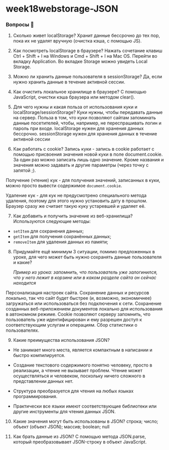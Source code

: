 # week18webstorage-JSON
### Вопросы 💎

1. Сколько живет localStorage?
Хранит данные бессрочно до тех пор, пока их не удалят вручную (очистка кэша, с помощью JS).

2. Как посмотреть localStorage в браузере?
Нажать сочетание клавиш Ctrl + Shift + I на Windows и Cmd + Shift + I на Mac OS.
Перейти во вкладку Application.
Во вкладке Storage можно увидеть Local Storage.

3. Можно ли хранить данные пользователя в sessionStorage?
Да, если нужно хранить данные в течение активной сессии.

4. Как очистить локальное хранилище в браузере?
С помощью JavaScript, очистки кэша браузера или методом clear().

5. Для чего нужны и какая польза от использования куки и localStorage/sessionStorage?
Куки нужны, чтобы передавать данные на сервер. Польза в том, что куки позволяют сайтам запоминать данные посетителей, чтобы, например, не переспрашивать логин и пароль при входе.
localStorage нужен для хранения данных бессрочно.
sessionStorage нужен для хранения данных в течение активной сессии

6. Как работать с cookie?
Запись куки - запись в cookie работает с помощью присвоения значения новой куки в поле document.cookie. За один раз можно записать лишь одно значение. Кроме названия и значения можно задавать и другие параметры (через точку с запятой ;).

Получение (чтение) кук - для получения значений, записанных в куки, можно просто вывести содержимое `document.cookie`.

Удаление кук - для кук не предусмотрено специального метода удаления, поэтому для этого нужно установить дату в прошлом. Браузер сразу же считает такую куку устаревшей и удаляет её.

7. Как добавить и получить значение из веб-хранилища? 
Используются следующие методы:
- `setItem` для сохранения данных;
- `getItem` для получения сохранённых данных;
- `removeItem` для удаления данных из памяти;

8. Придумайте ещё минимум 3 ситуации, помимо предложенных в уроке, для чего может быть нужно сохранять данные пользователя и какие? 
    
    *Пример из урока: запомнить, что пользователь уже залогинился, что у него лежит в корзине или в каком разделе сайта он сейчас находится*

Персонализация настроек сайта.
Сохранение данных и ресурсов локально, так что сайт будет быстрее (и, возможно, экономичнее) загружаться или использоваться без подключения к сети.
Сохранение созданных веб-приложением документов локально для использования в автономном режиме.
Cookie позволяют серверу запомнить, что пользователь уже идентифицирован и ему разрешен доступ к соответствующим услугам и операциям.
Сбор статистики о пользователях.
    
9. Какие преимущества использования JSON?
- Не занимает много места, является компактным в написании и быстро компилируется.

- Создание текстового содержимого понятно человеку, просто в реализации, а чтение не вызывает проблем. Чтение может осуществляться и человеком, поскольку ничего сложного в представлении данных нет.

- Структура преобразуется для чтения на любых языках программирования.

- Практически все языки имеют соответствующие библиотеки или другие инструменты для чтения данных JSON.

10. Какие значения могут быть использованы в JSON?
строка; число; объект (объект JSON); массив; boolean; null

11. Как брать данные из JSON?
С помощью метода JSON.parse, который преобразовывает JSON-строку в объект JavaScript.
